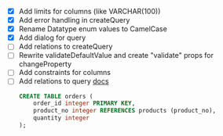 - [x] Add limits for columns (like VARCHAR(100))
- [x] Add error handling in createQuery
- [x] Rename Datatype enum values to CamelCase
- [x] Add dialog for query
- [ ] Add relations to createQuery
- [ ] Rewrite validateDefaultValue and create "validate" props for changeProperty
- [ ] Add constraints for columns
- [ ] Add relations to query [docs](https://www.postgresql.org/files/documentation/pdf/17/postgresql-17-US.pdf)
  ```sql
  CREATE TABLE orders (
      order_id integer PRIMARY KEY,
      product_no integer REFERENCES products (product_no),
      quantity integer
  );
  ```
